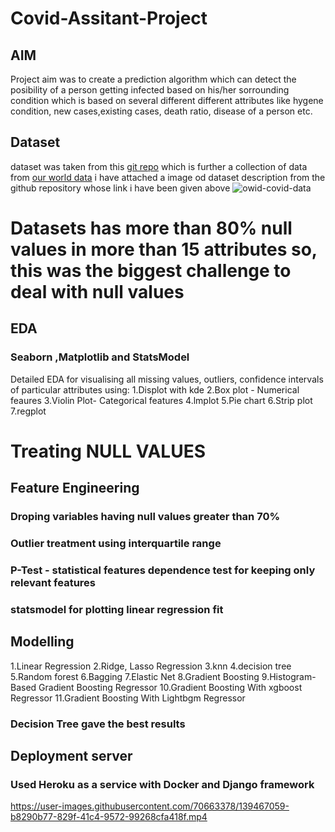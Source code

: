 # Covid-Assitant-Project
## AIM ##
Project aim was to create a prediction algorithm which can detect the posibility of a person getting infected based on his/her sorrounding condition which is based on several different different attributes like hygene condition, new cases,existing cases, death ratio, disease of a person etc.
## Dataset
dataset was taken from this [git repo](https://github.com/owid/covid-19-data/tree/master/public/data) which is further a collection of data from [our world data](https://ourworldindata.org/coronavirus)
i have attached a image od dataset description from the github repository whose link i have been given above
![owid-covid-data](https://user-images.githubusercontent.com/70663378/139447664-2aa70603-cb45-4a8c-8fe3-3fcdbec6018b.png)

# Datasets has more than 80% null values in more than 15 attributes so, this was the biggest challenge to deal with null values
## EDA 
### Seaborn ,Matplotlib and StatsModel
 Detailed EDA for visualising all missing values, outliers, confidence intervals of particular attributes using:
1.Displot with kde
2.Box plot - Numerical feaures
3.Violin Plot- Categorical features
4.lmplot
5.Pie chart
6.Strip plot
7.regplot

# Treating NULL VALUES 
## Feature Engineering
### Droping variables having null values greater than 70%
### Outlier treatment using interquartile range
### P-Test - statistical features dependence test for keeping only relevant features
### statsmodel for plotting linear regression fit 

## Modelling
1.Linear Regression 
2.Ridge, Lasso Regression 
3.knn 
4.decision tree
5.Random forest
6.Bagging
7.Elastic Net
8.Gradient Boosting
9.Histogram-Based Gradient Boosting Regressor
10.Gradient Boosting With xgboost Regressor 
11.Gradient Boosting With Lightbgm Regressor

### Decision Tree gave the best results 

## Deployment server
### Used Heroku as a service with **Docker** and Django framework 

https://user-images.githubusercontent.com/70663378/139467059-b8290b77-829f-41c4-9572-99268cfa418f.mp4


